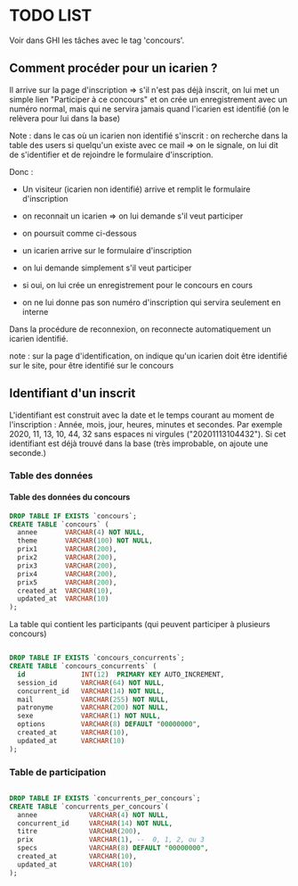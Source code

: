 # TODO LIST

Voir dans GHI les tâches avec le tag 'concours'.

## Comment procéder pour un icarien ?

Il arrive sur la page d'inscription => s'il n'est pas déjà inscrit, on lui met un simple lien "Participer à ce concours" et on crée un enregistrement avec un numéro normal, mais qui ne servira jamais quand l'icarien est identifié (on le relèvera pour lui dans la base)

Note : dans le cas où un icarien non identifié s'inscrit : on recherche dans la table des users si quelqu'un existe avec ce mail => on le signale, on lui dit de s'identifier et de rejoindre le formulaire d'inscription.

Donc :

- Un visiteur (icarien non identifié) arrive et remplit le formulaire d'inscription
- on reconnait un icarien => on lui demande s'il veut participer
- on poursuit comme ci-dessous

- un icarien arrive sur le formulaire d'inscription
- on lui demande simplement s'il veut participer
- si oui, on lui crée un enregistrement pour le concours en cours
- on ne lui donne pas son numéro d'inscription qui servira seulement en interne

Dans la procédure de reconnexion, on reconnecte automatiquement un icarien identifié.

note : sur la page d'identification, on indique qu'un icarien doit être identifié sur le site, pour être identifié sur le concours


## Identifiant d'un inscrit

L'identifiant est construit avec la date et le temps courant au moment de l'inscription : Année, mois, jour, heures, minutes et secondes. Par exemple 2020, 11, 13, 10, 44, 32 sans espaces ni virgules ("20201113104432"). Si cet identifiant est déjà trouvé dans la base (très improbable, on ajoute une seconde.)

### Table des données

#### Table des données du concours

~~~SQL
DROP TABLE IF EXISTS `concours`;
CREATE TABLE `concours` (
  annee       VARCHAR(4) NOT NULL,
  theme       VARCHAR(100) NOT NULL,
  prix1       VARCHAR(200),
  prix2       VARCHAR(200),
  prix3       VARCHAR(200),
  prix4       VARCHAR(200),
  prix5       VARCHAR(200),
  created_at  VARCHAR(10),
  updated_at  VARCHAR(10)
);
~~~

La table qui contient les participants (qui peuvent participer à plusieurs
concours)

~~~SQL

DROP TABLE IF EXISTS `concours_concurrents`;
CREATE TABLE `concours_concurrents` (
  id              INT(12)  PRIMARY KEY AUTO_INCREMENT,
  session_id      VARCHAR(64) NOT NULL,
  concurrent_id   VARCHAR(14) NOT NULL,
  mail            VARCHAR(255) NOT NULL,
  patronyme       VARCHAR(200) NOT NULL,
  sexe            VARCHAR(1) NOT NULL,
  options         VARCHAR(8) DEFAULT "00000000",
  created_at      VARCHAR(10),
  updated_at      VARCHAR(10)
);

~~~

### Table de participation

~~~SQL

DROP TABLE IF EXISTS `concurrents_per_concours`;
CREATE TABLE `concurrents_per_concours`(
  annee             VARCHAR(4) NOT NULL,
  concurrent_id     VARCHAR(14) NOT NULL,
  titre             VARCHAR(200),
  prix              VARCHAR(1), --  0, 1, 2, ou 3
  specs             VARCHAR(8) DEFAULT "00000000",
  created_at        VARCHAR(10),
  updated_at        VARCHAR(10)
);

~~~
